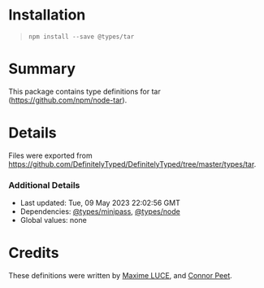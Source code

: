 # Installation
> `npm install --save @types/tar`

# Summary
This package contains type definitions for tar (https://github.com/npm/node-tar).

# Details
Files were exported from https://github.com/DefinitelyTyped/DefinitelyTyped/tree/master/types/tar.

### Additional Details
 * Last updated: Tue, 09 May 2023 22:02:56 GMT
 * Dependencies: [@types/minipass](https://npmjs.com/package/@types/minipass), [@types/node](https://npmjs.com/package/@types/node)
 * Global values: none

# Credits
These definitions were written by [Maxime LUCE](https://github.com/SomaticIT), and [Connor Peet](https://github.com/connor4312).
